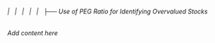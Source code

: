 ###### |   |   |   |   |   ├── Use of PEG Ratio for Identifying Overvalued Stocks

*Add content here*